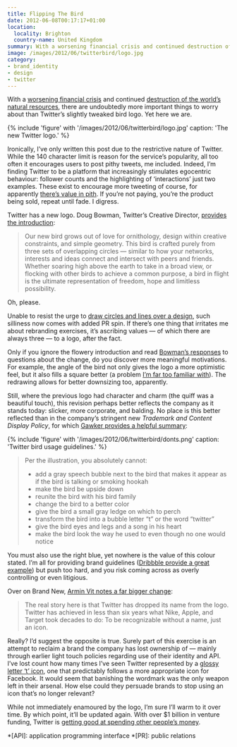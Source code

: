 ```yaml
---
title: Flipping The Bird
date: 2012-06-08T00:17:17+01:00
location:
  locality: Brighton
  country-name: United Kingdom
summary: With a worsening financial crisis and continued destruction of the world’s natural resources, there are undoubtedly more important things to worry about than Twitter’s slightly tweaked bird logo. Yet here we are.
image: /images/2012/06/twitterbird/logo.jpg
category:
- brand_identity
- design
- twitter
---
```

With a [worsening financial crisis][1] and continued [destruction of the world’s natural resources][2], there are undoubtedly more important things to worry about than Twitter’s slightly tweaked bird logo. Yet here we are.

{% include 'figure' with '/images/2012/06/twitterbird/logo.jpg'
  caption: 'The new Twitter logo.'
%}

Ironically, I’ve only written this post due to the restrictive nature of Twitter. While the 140 character limit is reason for the service’s popularity, all too often it encourages users to post pithy tweets, me included. Indeed, I’m finding Twitter to be a platform that increasingly stimulates egocentric behaviour: follower counts and the highlighting of ‘interactions’ just two examples. These exist to encourage more tweeting of course, for apparently [there’s value in pith][3]. If you’re not paying, you’re the product being sold, repeat until fade. I digress.

Twitter has a new logo. Doug Bowman, Twitter’s Creative Director, [provides the introduction][4]:

> Our new bird grows out of love for ornithology, design within creative constraints, and simple geometry. This bird is crafted purely from three sets of overlapping circles — similar to how your networks, interests and ideas connect and intersect with peers and friends. Whether soaring high above the earth to take in a broad view, or flocking with other birds to achieve a common purpose, a bird in flight is the ultimate representation of freedom, hope and limitless possibility.

Oh, please.

Unable to resist the urge to [draw circles and lines over a design][5], such silliness now comes with added PR spin. If there’s one thing that irritates me about rebranding exercises, it’s ascribing values — of which there are always three — to a logo, after the fact.

Only if you ignore the flowery introduction and read [Bowman’s responses][6] to questions about the change, do you discover more meaningful motivations. For example, the angle of the bird not only gives the logo a more optimistic feel, but it also fills a square better (a problem [I’m far too familiar with][7]). The redrawing allows for better downsizing too, apparently.

Still, where the previous logo had character and charm (the quiff was a beautiful touch), this revision perhaps better reflects the company as it stands today: slicker, more corporate, and balding. No place is this better reflected than in the company’s stringent new <cite>Trademark and Content Display Policy</cite>, for which [Gawker provides a helpful summary][8]:

{% include 'figure' with '/images/2012/06/twitterbird/donts.png'
  caption: 'Twitter bird usage guidelines.'
%}

> Per the illustration, you absolutely cannot:
>
> * add a gray speech bubble next to the bird that makes it appear as if the bird is talking or smoking hookah
> * make the bird be upside down
> * reunite the bird with his bird family
> * change the bird to a better color
> * give the bird a small gray ledge on which to perch
> * transform the bird into a bubble letter “t” or the word “twitter”
> * give the bird eyes and legs and a song in his heart
> * make the bird look the way he used to even though no one would notice

You must also use the right blue, yet nowhere is the value of this colour stated. I’m all for providing brand guidelines ([Dribbble provide a great example][9]) but push too hard, and you risk coming across as overly controlling or even litigious.

Over on Brand New, [Armin Vit notes a far bigger change][10]:

> The real story here is that Twitter has dropped its name from the logo. Twitter has achieved in less than six years what Nike, Apple, and Target took decades to do: To be recognizable without a name, just an icon.

Really? I’d suggest the opposite is true. Surely part of this exercise is an attempt to reclaim a brand the company has lost ownership of — mainly through earlier light touch policies regarding use of their identity and API. I’ve lost count how many times I’ve seen Twitter represented by a [glossy letter ‘t’ icon][11], one that predictably follows a more appropriate icon for Facebook. It would seem that banishing the wordmark was the only weapon left in their arsenal. How else could they persuade brands to stop using an icon that’s no longer relevant?

While not immediately enamoured by the logo, I’m sure I’ll warm to it over time. By which point, it’ll be updated again. With over $1 billion in venture funding, Twitter is [getting good at spending other people’s money][12].

[1]: https://www.bbc.co.uk/news/business-18094883
[2]: https://www.nytimes.com/2012/05/24/science/earth/shell-arctic-ocean-drilling-stands-to-open-new-oil-frontier.html
[3]: https://www.bbc.co.uk/news/technology-17178022
[4]: https://blog.twitter.com/official/en_us/a/2012/taking-flight-twitterbird.html
[5]: https://www.flickr.com/photos/stop/5034665936/
[6]: https://twitter.com/search/from%3Astop%20since%3A2012-06-07%20until%3A2012-06-08
[7]: /2009/06/social_media_icons
[8]: https://gawker.com/5916390/is-twitters-logo-change-the-most-revolutionary-re-branding-of-the-modern-era
[9]: https://dribbble.com/branding
[10]: https://underconsideration.com/brandnew/archives/twitter_gives_you_the_bird.php
[11]: https://www.iconfinder.com/icons/10958/bloglovin_social_media_icon#size=128
[12]: https://signalvnoise.com/posts/2636-the-things-you-do-more-often-are-the-things

*[API]: application programming interface
*[PR]: public relations
